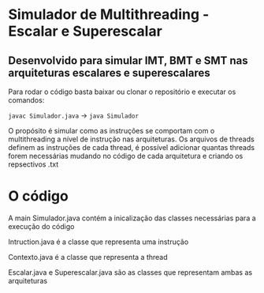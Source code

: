 # Simulador de Multithreading - Escalar e Superescalar
## Desenvolvido para simular IMT, BMT e SMT nas arquiteturas escalares e superescalares

Para rodar o código basta baixar ou clonar o repositório e executar os comandos: 

 `javac Simulador.java` ->
 `java Simulador`

O propósito é simular como as instruções se comportam com o multithreading a nível de instrução nas arquiteturas. Os arquivos de threads definem as instruções de cada thread, é possível adicionar quantas threads forem necessárias
mudando no código de cada arquitetura e criando os repsectivos .txt

# O código

A main Simulador.java contém a inicalização das classes necessárias para a execução do código

Intruction.java é a classe que representa uma instrução

Contexto.java é a classe que representa a thread

Escalar.java e Superescalar.java são as classes que representam ambas as arquiteturas
